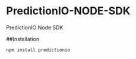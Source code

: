 PredictionIO-NODE-SDK
=====================

PredictionIO Node SDK

##Installation

```javascript
npm install predictionio
```
